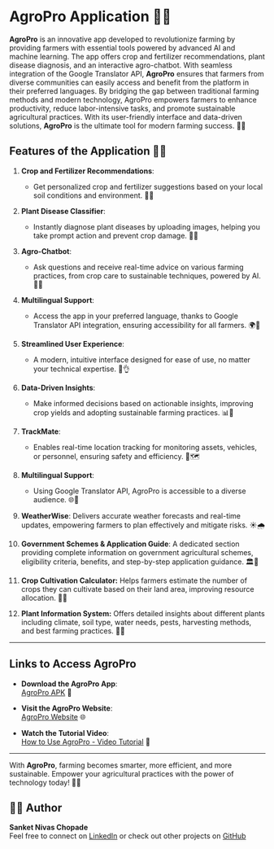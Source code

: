 # AgroPro Application 🌾📱

**AgroPro** is an innovative app developed to revolutionize farming by providing farmers with essential tools powered by advanced AI and machine learning. The app offers crop and fertilizer recommendations, plant disease diagnosis, and an interactive agro-chatbot. With seamless integration of the Google Translator API, **AgroPro** ensures that farmers from diverse communities can easily access and benefit from the platform in their preferred languages. By bridging the gap between traditional farming methods and modern technology, AgroPro empowers farmers to enhance productivity, reduce labor-intensive tasks, and promote sustainable agricultural practices. With its user-friendly interface and data-driven solutions, **AgroPro** is the ultimate tool for modern farming success. 🌱✨

## Features of the Application 📲🚜

1. **Crop and Fertilizer Recommendations**:  
   - Get personalized crop and fertilizer suggestions based on your local soil conditions and environment. 🌾💧

2. **Plant Disease Classifier**:  
   - Instantly diagnose plant diseases by uploading images, helping you take prompt action and prevent crop damage. 🔬🌿

3. **Agro-Chatbot**:  
   - Ask questions and receive real-time advice on various farming practices, from crop care to sustainable techniques, powered by AI. 🤖💬

4. **Multilingual Support**:  
   - Access the app in your preferred language, thanks to Google Translator API integration, ensuring accessibility for all farmers. 🌍💬

5. **Streamlined User Experience**:  
   - A modern, intuitive interface designed for ease of use, no matter your technical expertise. 📱👌

6. **Data-Driven Insights**:  
   - Make informed decisions based on actionable insights, improving crop yields and adopting sustainable farming practices. 📊🌾
     
7. **TrackMate**:
   - Enables real-time location tracking for monitoring assets, vehicles, or personnel, ensuring safety and efficiency. 📍🗺️
     
8. **Multilingual Support**:
   - Using Google Translator API, AgroPro is accessible to a diverse audience. 🌐💬
     
9. **WeatherWise**: Delivers accurate weather forecasts and real-time updates, empowering farmers to plan effectively and mitigate risks. ☀️🌧️  
  
10. **Government Schemes & Application Guide**: A dedicated section providing complete information on government agricultural schemes, eligibility criteria, benefits, and step-by-step application guidance. 🏛️📜
    
11. **Crop Cultivation Calculator:** Helps farmers estimate the number of crops they can cultivate based on their land area, improving resource allocation. 📏🌾

12. **Plant Information System:** Offers detailed insights about different plants including climate, soil type, water needs, pests, harvesting methods, and best farming practices. 🌿📘
---

## Links to Access AgroPro

- **Download the AgroPro App**:  
  [AgroPro APK](https://apkpure.com/agropro/com.example.agro_pro) 📲

- **Visit the AgroPro Website**:  
  [AgroPro Website](https://teamindra-agro-pro.netlify.app/) 🌐

- **Watch the Tutorial Video**:  
  [How to Use AgroPro - Video Tutorial](https://www.youtube.com/watch?v=MxAH505KqQE&t=22s) 🎥

---

With **AgroPro**, farming becomes smarter, more efficient, and more sustainable. Empower your agricultural practices with the power of technology today! 🌱🚀

## 👨‍💻 Author

**Sanket Nivas Chopade**  
Feel free to connect on [LinkedIn](https://www.linkedin.com/in/sanket-chopade-888546257/) or check out other projects on [GitHub](https://github.com/SanketChopade777)
